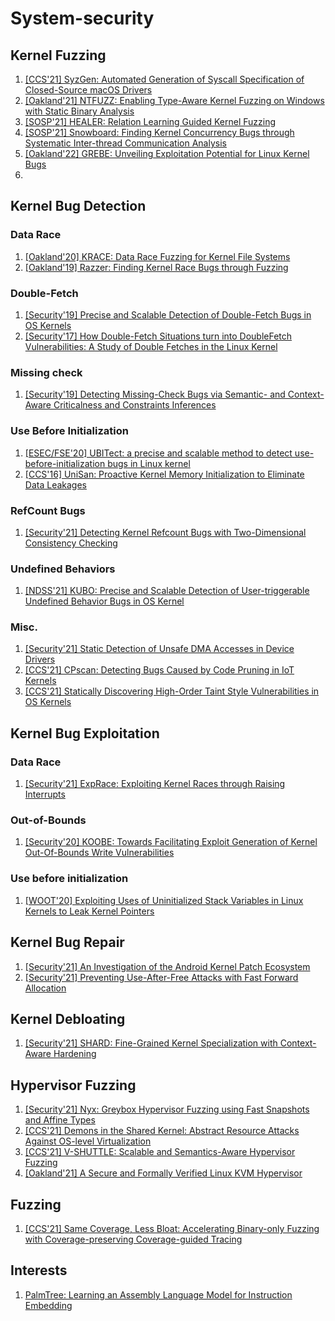 # System-security

## Kernel Fuzzing
1. [[CCS'21] SyzGen: Automated Generation of Syscall Specification of Closed-Source macOS Drivers](https://www.cs.ucr.edu/~zhiyunq/pub/ccs21_syzgen.pdf)
2. [[Oakland'21] NTFUZZ: Enabling Type-Aware Kernel Fuzzing on Windows with Static Binary Analysis](https://softsec.kaist.ac.kr/~jschoi/data/oakland2021.pdf)
3. [[SOSP'21] HEALER: Relation Learning Guided Kernel Fuzzing](http://www.wingtecher.com/themes/WingTecherResearch/assets/papers/healer-sosp21.pdf)
4. [[SOSP'21] Snowboard: Finding Kernel Concurrency Bugs through Systematic Inter-thread Communication Analysis](https://www.cs.purdue.edu/homes/sishuai/pdf/sosp21-snowboard.pdf)
5. [[Oakland'22] GREBE: Unveiling Exploitation Potential for Linux Kernel Bugs](http://www.personal.psu.edu/yxc431/publications/GREBE.pdf)
6. 

## Kernel Bug Detection

### Data Race
1. [[Oakland'20] KRACE: Data Race Fuzzing for Kernel File Systems](https://taesoo.kim/pubs/2020/xu:krace.pdf)
2. [[Oakland'19] Razzer: Finding Kernel Race Bugs through Fuzzing](https://ieeexplore.ieee.org/abstract/document/8835326)

### Double-Fetch

1. [[Security'19] Precise and Scalable Detection of Double-Fetch Bugs in OS Kernels](https://www-users.cse.umn.edu/~kjlu/papers/deadline.pdf)
2. [[Security'17] How Double-Fetch Situations turn into DoubleFetch Vulnerabilities: A Study of Double Fetches in the Linux Kernel](https://www.usenix.org/system/files/conference/usenixsecurity17/sec17-wang.pdf)

### Missing check

1. [[Security'19] Detecting Missing-Check Bugs via Semantic- and Context-Aware Criticalness and Constraints Inferences](https://www-users.cse.umn.edu/~kjlu/papers/crix.pdf)

### Use Before Initialization

1. [[ESEC/FSE'20] UBITect: a precise and scalable method to detect use-before-initialization bugs in Linux kernel](https://dl.acm.org/doi/pdf/10.1145/3368089.3409686)
2. [[CCS'16] UniSan: Proactive Kernel Memory Initialization to Eliminate Data Leakages](https://dl.acm.org/doi/10.1145/2976749.2978366)

### RefCount Bugs
1. [[Security'21] Detecting Kernel Refcount Bugs with Two-Dimensional Consistency Checking](https://www.usenix.org/conference/usenixsecurity21/presentation/tan)

### Undefined Behaviors

1. [[NDSS'21] KUBO: Precise and Scalable Detection of User-triggerable Undefined Behavior Bugs in OS Kernel](https://www.ndss-symposium.org/wp-content/uploads/ndss2021_1B-5_24461_paper.pdf)

### Misc.

1. [[Security'21] Static Detection of Unsafe DMA Accesses in Device Drivers](https://www.usenix.org/system/files/sec21-bai.pdf)
2. [[CCS'21] CPscan: Detecting Bugs Caused by Code Pruning in IoT Kernels]()
3. [[CCS'21] Statically Discovering High-Order Taint Style Vulnerabilities in OS Kernels](https://www.cs.ucr.edu/~zhiyunq/pub/ccs21_static_high_order.pdf)

## Kernel Bug Exploitation

### Data Race
1. [[Security'21] ExpRace: Exploiting Kernel Races through Raising Interrupts](https://www.usenix.org/conference/usenixsecurity21/presentation/lee-yoochan)

### Out-of-Bounds

1. [[Security'20] KOOBE: Towards Facilitating Exploit Generation of Kernel Out-Of-Bounds Write Vulnerabilities](https://www.usenix.org/system/files/sec20-chen-weiteng.pdf)

### Use before initialization

1. [[WOOT'20] Exploiting Uses of Uninitialized Stack Variables in Linux Kernels to Leak Kernel Pointers](https://www.usenix.org/system/files/woot20-paper-cho.pdf)

## Kernel Bug Repair

1. [[Security'21] An Investigation of the Android Kernel Patch Ecosystem](https://www.usenix.org/conference/usenixsecurity21/presentation/zhang-zheng)
2. [[Security'21] Preventing Use-After-Free Attacks with Fast Forward Allocation](https://www.usenix.org/conference/usenixsecurity21/presentation/wickman)

## Kernel Debloating

1. [[Security'21] SHARD: Fine-Grained Kernel Specialization with Context-Aware Hardening](https://www.usenix.org/conference/usenixsecurity21/presentation/abubakar)


## Hypervisor Fuzzing
1. [[Security'21] Nyx: Greybox Hypervisor Fuzzing using Fast Snapshots and Affine Types](https://www.usenix.org/conference/usenixsecurity21/presentation/schumilo)
2. [[CCS'21] Demons in the Shared Kernel: Abstract Resource Attacks Against OS-level Virtualization]()
3. [[CCS'21] V-SHUTTLE: Scalable and Semantics-Aware Hypervisor Fuzzing]()
4. [[Oakland'21] A Secure and Formally Verified Linux KVM Hypervisor]()
## Fuzzing
1. [[CCS'21] Same Coverage, Less Bloat: Accelerating Binary-only Fuzzing with Coverage-preserving Coverage-guided Tracing]()


## Interests
1. [PalmTree: Learning an Assembly Language Model for Instruction Embedding](https://arxiv.org/abs/2103.03809)
